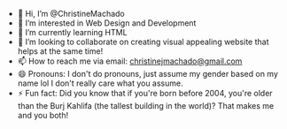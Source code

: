 - 👋 Hi, I’m @ChristineMachado
- 👀 I’m interested in Web Design and Development
- 🌱 I’m currently learning HTML
- 💞️ I’m looking to collaborate on creating visual appealing website that helps at the same time!
- 📫 How to reach me via email: christinejmachado@gmail.com
- 😄 Pronouns: I don't do pronouns, just assume my gender based on my name lol I don't really care what you assume. 
- ⚡ Fun fact: Did you know that if you're born before 2004, you're older than the Burj Kahlifa (the tallest building in the world)? That makes me and you both!

<!---
ChristineMachado/ChristineMachado is a ✨ special ✨ repository because its `README.md` (this file) appears on your GitHub profile.
You can click the Preview link to take a look at your changes.
--->
